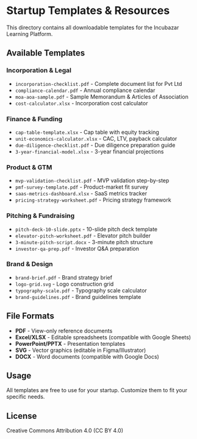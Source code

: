 # Startup Templates & Resources

This directory contains all downloadable templates for the Incubazar Learning Platform.

## Available Templates

### Incorporation & Legal
- `incorporation-checklist.pdf` - Complete document list for Pvt Ltd
- `compliance-calendar.pdf` - Annual compliance calendar
- `moa-aoa-sample.pdf` - Sample Memorandum & Articles of Association
- `cost-calculator.xlsx` - Incorporation cost calculator

### Finance & Funding
- `cap-table-template.xlsx` - Cap table with equity tracking
- `unit-economics-calculator.xlsx` - CAC, LTV, payback calculator
- `due-diligence-checklist.pdf` - Due diligence preparation guide
- `3-year-financial-model.xlsx` - 3-year financial projections

### Product & GTM
- `mvp-validation-checklist.pdf` - MVP validation step-by-step
- `pmf-survey-template.pdf` - Product-market fit survey
- `saas-metrics-dashboard.xlsx` - SaaS metrics tracker
- `pricing-strategy-worksheet.pdf` - Pricing strategy framework

### Pitching & Fundraising
- `pitch-deck-10-slide.pptx` - 10-slide pitch deck template
- `elevator-pitch-worksheet.pdf` - Elevator pitch builder
- `3-minute-pitch-script.docx` - 3-minute pitch structure
- `investor-qa-prep.pdf` - Investor Q&A preparation

### Brand & Design
- `brand-brief.pdf` - Brand strategy brief
- `logo-grid.svg` - Logo construction grid
- `typography-scale.pdf` - Typography scale calculator
- `brand-guidelines.pdf` - Brand guidelines template

## File Formats

- **PDF** - View-only reference documents
- **Excel/XLSX** - Editable spreadsheets (compatible with Google Sheets)
- **PowerPoint/PPTX** - Presentation templates
- **SVG** - Vector graphics (editable in Figma/Illustrator)
- **DOCX** - Word documents (compatible with Google Docs)

## Usage

All templates are free to use for your startup. Customize them to fit your specific needs.

## License

Creative Commons Attribution 4.0 (CC BY 4.0)
